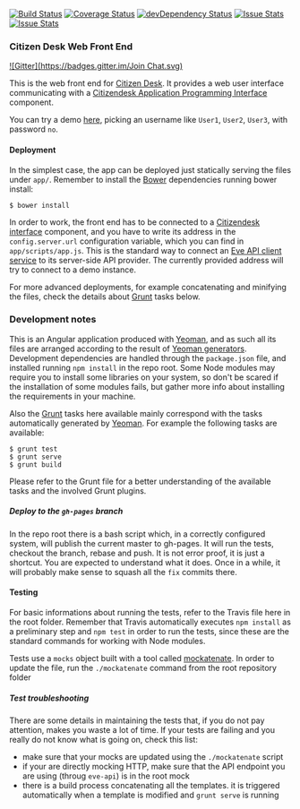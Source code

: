 [![Build Status](https://travis-ci.org/sourcefabric-innovation/citizendesk-frontend.png?branch=master)](https://travis-ci.org/sourcefabric-innovation/citizendesk-frontend)
[![Coverage Status](https://coveralls.io/repos/sourcefabric-innovation/citizendesk-frontend/badge.png?branch=master)](https://coveralls.io/r/sourcefabric-innovation/citizendesk-frontend?branch=master)
[![devDependency Status](https://david-dm.org/sourcefabric-innovation/citizendesk-frontend/dev-status.svg)](https://david-dm.org/sourcefabric-innovation/citizendesk-frontend#info=devDependencies)
[![Issue Stats](http://issuestats.com/github/sourcefabric-innovation/citizendesk-frontend/badge/pr?style=flat)](http://issuestats.com/github/sourcefabric-innovation/citizendesk-frontend)
[![Issue Stats](http://issuestats.com/github/sourcefabric-innovation/citizendesk-frontend/badge/issue?style=flat)](http://issuestats.com/github/sourcefabric-innovation/citizendesk-frontend)

### Citizen Desk Web Front End
[![Gitter](https://badges.gitter.im/Join Chat.svg)](https://gitter.im/sourcefabric-innovation/citizendesk-frontend?utm_source=badge&utm_medium=badge&utm_campaign=pr-badge&utm_content=badge)

This is the web front end for [Citizen
Desk](https://www.sourcefabric.org/en/citizendesk/). It provides a web
user interface communicating with a [Citizendesk Application
Programming Interface][interface] component.

You can try a demo
[here](https://sourcefabric-innovation.github.io/citizendesk-frontend/dist/),
picking an username like `User1`, `User2`, `User3`, with password
`no`.

#### Deployment

In the simplest case, the app can be deployed just statically serving
the files under `app/`. Remember to install the [Bower][bower] dependencies
running bower install:

    $ bower install

In order to work, the front end has to be connected to a [Citizendesk
interface][interface] component, and you have to write its address in
the `config.server.url` configuration variable, which you can find in
`app/scripts/app.js`. This is the standard way to connect an [Eve API
client service](https://github.com/sourcefabric-innovation/eve-api) to
its server-side API provider. The currently provided address will try
to connect to a demo instance.

For more advanced deployments, for example concatenating and minifying
the files, check the details about [Grunt][grunt] tasks below.

### Development notes

This is an Angular application produced with [Yeoman][yeoman], and as
such all its files are arranged according to the result of [Yeoman
generators](https://github.com/yeoman/generator-angular). Development
dependencies are handled through the `package.json` file, and
installed running `npm install` in the repo root. Some Node modules
may require you to install some libraries on your system, so don't
be scared if the installation of some modules fails, but gather
more info about installing the requirements in your machine.

Also the [Grunt][grunt] tasks here available mainly
correspond with the tasks automatically generated by
[Yeoman][yeoman]. For example the following tasks are available:

    $ grunt test
    $ grunt serve
    $ grunt build

Please refer to the Grunt file for a better understanding of the
available tasks and the involved Grunt plugins.

##### Deploy to the `gh-pages` branch

In the repo root there is a bash script which, in a correctly
configured system, will publish the current master to gh-pages. It
will run the tests, checkout the branch, rebase and push. It is not
error proof, it is just a shortcut. You are expected to understand
what it does. Once in a while, it will probably make sense to squash
all the `fix` commits there.

#### Testing

For basic informations about running the tests, refer to the Travis
file here in the root folder. Remember that Travis automatically 
executes `npm install` as a preliminary step and `npm test` in order
to run the tests, since these are the standard commands for working
with Node modules.

Tests use a `mocks` object built with a tool called
[mockatenate](https://github.com/danse/mockatenate). In order to
update the file, run the `./mockatenate` command from the root
repository folder

##### Test troubleshooting

There are some details in maintaining the tests that, if you do not
pay attention, makes you waste a lot of time. If your tests are
failing and you really do not know what is going on, check this list:

 - make sure that your mocks are updated using the `./mockatenate` script
 - if your are directly mocking HTTP, make sure that the API endpoint you are using (throug `eve-api`) is in the root mock
 - there is a build process concatenating all the templates. it is triggered automatically when a template is modified and `grunt serve` is running

[interface]: https://github.com/sourcefabric-innovation/citizendesk-interface
[yeoman]: http://yeoman.io/
[grunt]: http://gruntjs.com/
[bower]: http://bower.io/
